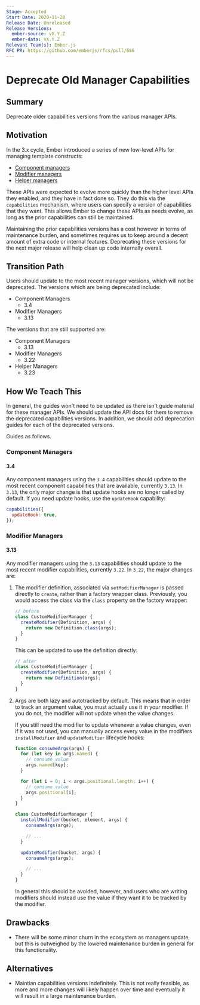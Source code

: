 ```yaml
---
Stage: Accepted
Start Date: 2020-11-28
Release Date: Unreleased
Release Versions:
  ember-source: vX.Y.Z
  ember-data: vX.Y.Z
Relevant Team(s): Ember.js
RFC PR: https://github.com/emberjs/rfcs/pull/686
---
```


# Deprecate Old Manager Capabilities

## Summary

Deprecate older capabilities versions from the various manager APIs.

## Motivation

In the 3.x cycle, Ember introduced a series of new low-level APIs for managing
template constructs:

- [Component managers](https://github.com/emberjs/rfcs/blob/master/text/0213-custom-components.md)
- [Modifier managers](https://github.com/emberjs/rfcs/blob/master/text/0373-Element-Modifier-Managers.md)
- [Helper managers](https://github.com/emberjs/rfcs/blob/master/text/0625-helper-managers.md)

These APIs were expected to evolve more quickly than the higher level APIs they
enabled, and they have in fact done so. They do this via the `capabilities`
mechanism, where users can specify a version of capabilities that they want.
This allows Ember to change these APIs as needs evolve, as long as the prior
capabilities can still be maintained.

Maintaining the prior capabilities versions has a cost however in terms of
maintenance burden, and sometimes requires us to keep around a decent amount of
extra code or internal features. Deprecating these versions for the next major
release will help clean up code internally overall.

## Transition Path

Users should update to the most recent manager versions, which will not be
deprecated. The versions which are being deprecated include:

- Component Managers
  - 3.4
- Modifier Managers
  - 3.13

The versions that are still supported are:

- Component Managers
  - 3.13
- Modifier Managers
  - 3.22
- Helper Managers
  - 3.23

## How We Teach This

In general, the guides won't need to be updated as there isn't guide material
for these manager APIs. We should update the API docs for them to remove the
deprecated capabilities versions. In addition, we should add deprecation guides
for each of the deprecated versions.

Guides as follows.

### Component Managers

#### 3.4

Any component managers using the `3.4` capabilities should update to the most
recent component capabilities that are available, currently `3.13`. In `3.13`,
the only major change is that update hooks are no longer called by default. If
you need update hooks, use the `updateHook` capability:

```js
capabilities({
  updateHook: true,
});
```

### Modifier Managers

#### 3.13

Any modifier managers using the `3.13` capabilities should update to the most
recent modifier capabilities, currently `3.22`. In `3.22`, the major changes
are:

1. The modifier definition, associated via `setModifierManager` is passed
   directly to `create`, rather than a factory wrapper class. Previously, you
   would access the class via the `class` property on the factory wrapper:

   ```js
   // before
   class CustomModifierManager {
     createModifier(Definition, args) {
       return new Definition.class(args);
     }
   }
   ```

   This can be updated to use the definition directly:

   ```js
   // after
   class CustomModifierManager {
     createModifier(Definition, args) {
       return new Definition(args);
     }
   }
   ```

2. Args are both lazy and autotracked by default. This means that in order to
   track an argument value, you must actually use it in your modifier. If you do
   not, the modifier will not update when the value changes.

   If you still need the modifier to update whenever a value changes, even if it
   was not used, you can manually access every value in the modifiers
   `installModifier` and `updateModifier` lifecycle hooks:

   ```js
   function consumeArgs(args) {
     for (let key in args.named) {
       // consume value
       args.named[key];
     }

     for (let i = 0; i < args.positional.length; i++) {
       // consume value
       args.positional[i];
     }
   }

   class CustomModifierManager {
     installModifier(bucket, element, args) {
       consumeArgs(args);

       // ...
     }

     updateModifier(bucket, args) {
       consumeArgs(args);

       // ...
     }
   }
   ```

   In general this should be avoided, however, and users who are writing
   modifiers should instead use the value if they want it to be tracked by the
   modifier.

## Drawbacks

- There will be some minor churn in the ecosystem as managers update, but this
  is outweighed by the lowered maintenance burden in general for this
  functionality.

## Alternatives

- Maintian capabilities versions indefinitely. This is not really feasible, as
  more and more changes will likely happen over time and eventually it will
  result in a large maintenance burden.
